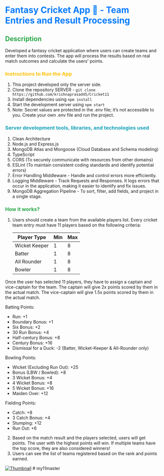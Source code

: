 
# <span style="color:#007bff;">Fantasy Cricket App 🏏 - Team Entries and Result Processing</span>

## <span style="color:#28a745;">Description</span>
Developed a fantasy cricket application where users can create teams and enter them into contests. The app will process the results based on real match outcomes and calculate the users' points.

### <span style="color:#ffc107;">Instructions to Run the App</span>
1. This project developed only the server side.
2. Clone the repository SERVER - `git clone https://github.com/krishnaprasad45/Cricket11`
3. Install dependencies using `npm install`
4. Start the development server using `npm start`
5. Note: Secret values are protected in the .env file; it’s not accessible to you. Create your own .env file and run the project.

### <span style="color:#17a2b8;">Server development tools, libraries, and technologies used</span>
1. Clean Architecture
2. Node.js and Express.js
3. MongoDB Atlas and Mongoose (Cloud Database and Schema modeling)
4. TypeScript
5. CORS (To securely communicate with resources from other domains)
6. ESLint (To maintain consistent coding standards and identify potential errors)
7. Error Handling Middleware - Handle and control errors more efficiently.
8. Logging Middleware - Track Requests and Responses. It logs errors that occur in the application, making it easier to identify and fix issues.
9. MongoDB Aggregation Pipeline - To sort, filter, add fields, and project in a single stage.

### <span style="color:#28a745;">How it works?</span>
1. Users should create a team from the available players list. Every cricket team entry must have 11 players based on the following criteria:

   | Player Type     | Min | Max |
   |-----------------|-----|-----|
   | Wicket Keeper   | 1   | 8   |
   | Batter          | 1   | 8   |
   | All Rounder     | 1   | 8   |
   | Bowler          | 1   | 8   |

Once the user has selected 11 players, they have to assign a captain and vice-captain for the team. The captain will give 2x points scored by them in the actual match. The vice-captain will give 1.5x points scored by them in the actual match.

Batting Points:
- Run: +1
- Boundary Bonus: +1
- Six Bonus: +2
- 30 Run Bonus: +4
- Half-century Bonus: +8
- Century Bonus: +16
- Dismissal for a Duck: -2 (Batter, Wicket-Keeper & All-Rounder only)

Bowling Points:
- Wicket (Excluding Run Out): +25
- Bonus (LBW / Bowled): +8
- 3 Wicket Bonus: +4
- 4 Wicket Bonus: +8
- 5 Wicket Bonus: +16
- Maiden Over: +12

Fielding Points:
- Catch: +8
- 3 Catch Bonus: +4
- Stumping: +12
- Run Out: +6

2. Based on the match result and the players selected, users will get points. The user with the highest points will win. If multiple teams have the top score, they are also considered winners!
3. Users can see the list of teams registered based on the rank and points earned.

[![Thumbnail](https://static.vecteezy.com/system/resources/previews/015/873/760/original/click-here-icon-in-flat-style-pointer-clicking-illustration-on-isolated-background-web-button-sign-business-concept-vector.jpg)](https://drive.google.com/file/d/1hHDPFMKTCOmg8w5ioH3bOkZ3bIjNSOYJ/view?usp=sharing)
#   m y 1 1 m a s t e r  
 